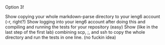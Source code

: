 Option 3!

Show copying your whole markdown-parse directory to your ieng6 account (-r, right?)
Show logging into your ieng6 account after doing this and compiling and running the tests for your repository (easy)
Show (like in the last step of the first lab) combining scp, ;, and ssh to copy the whole directory and run the tests in one line. (no fuckin idea)
